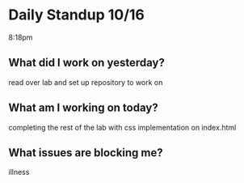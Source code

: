 # Daily Standup 10/16 
8:18pm
## What did I work on yesterday?
read over lab and set up repository to work on
## What am I working on today?
completing the rest of the lab with css implementation on index.html
## What issues are blocking me?
illness